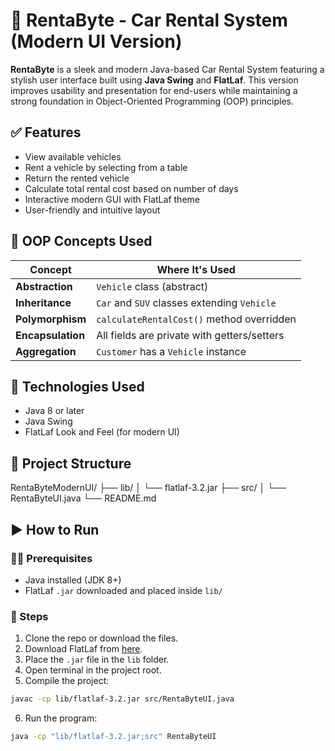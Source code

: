 # 🚗 RentaByte - Car Rental System (Modern UI Version)

**RentaByte** is a sleek and modern Java-based Car Rental System featuring a stylish user interface built using **Java Swing** and **FlatLaf**. This version improves usability and presentation for end-users while maintaining a strong foundation in Object-Oriented Programming (OOP) principles.

## ✅ Features

- View available vehicles
- Rent a vehicle by selecting from a table
- Return the rented vehicle
- Calculate total rental cost based on number of days
- Interactive modern GUI with FlatLaf theme
- User-friendly and intuitive layout

## 🧠 OOP Concepts Used

| Concept           | Where It's Used                             |
| ----------------- | ------------------------------------------- |
| **Abstraction**   | `Vehicle` class (abstract)                  |
| **Inheritance**   | `Car` and `SUV` classes extending `Vehicle` |
| **Polymorphism**  | `calculateRentalCost()` method overridden   |
| **Encapsulation** | All fields are private with getters/setters |
| **Aggregation**   | `Customer` has a `Vehicle` instance         |

## 💠 Technologies Used

- Java 8 or later
- Java Swing
- FlatLaf Look and Feel (for modern UI)

## 📁 Project Structure

RentaByteModernUI/
├── lib/
│   └── flatlaf-3.2.jar
├── src/
│   └── RentaByteUI.java
└── README.md    


## ▶️ How to Run

### 🧑‍💻 Prerequisites

- Java installed (JDK 8+)
- FlatLaf `.jar` downloaded and placed inside `lib/`

### 📌 Steps

1. Clone the repo or download the files.
2. Download FlatLaf from [here](https://repo1.maven.org/maven2/com/formdev/flatlaf/3.2/flatlaf-3.2.jar).
3. Place the `.jar` file in the `lib` folder.
4. Open terminal in the project root.
5. Compile the project:
```bash
javac -cp lib/flatlaf-3.2.jar src/RentaByteUI.java
```
6. Run the program:
```bash
java -cp "lib/flatlaf-3.2.jar;src" RentaByteUI
```
